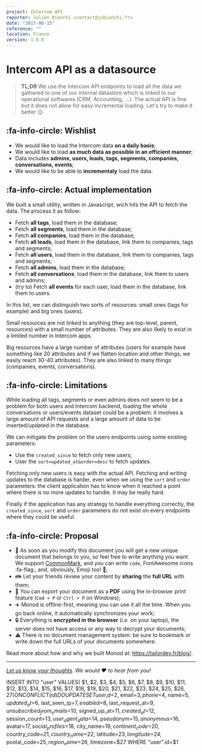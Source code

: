 ```yaml
---
project: Intercom API
reporter: Julien Bianchi <contact@jubianchi.fr>
date: "2017-06-15"
reference: ""
location: France
version: 1.0.0
---
```


Intercom API as a datasource 
=================

> **TL;DR** We use the Intercom API endpoints to load all the data we gathered to one of our internal datastore which is linked to our operational softwares (CRM, Accounting, ...). The actual API is fine but it does not allow for easy incremental loading. Let's try to make it better :wink:

## :fa-info-circle: Wishlist

* We would like to load the Intercom data **on a daily basis**;
* We would like to load **as much data as possible in an efficient manner**;
* Data includes **admins, users, leads, tags, segments, companies, conversations, events**;
* We would like to be able to **incrementaly** load the data.

## :fa-info-circle: Actual implementation

We built a small utility, written in Javascript, wich hits the API to fetch the data. The process it as follow:

* Fetch **all tags**, load them in the database;
* Fetch **all segments**, load them in the database;
* Fetch **all companies**, load them in the database;
* Fetch **all leads**, load them in the database, link them to companies, tags and segments;
* Fetch **all users**, load them in the database, link them to companies, tags and segments;
* Fetch **all admins**, load them in the database;
* Fetch **all conversations**, load them in the database, link them to users and admins;
* (try to) Fetch **all events** for each user, load them in the database, link them to users.

In this list, we can distinguish two sorts of resources: small ones (tags for example) and big ones (users).

Small resources are not linked to anything (they are top-level, parent, resources) with a small number of attributes. They are also likely to exist in a limited number in Intercom apps.

Big resources have a large number of attributes (users for example have something like 20 attributes and if we flatten location and other things, we easily reach 30-40 attributes). They are also linked to many things (companies, events, conversations).

## :fa-info-circle: Limitations

While loading all tags, segments or even admins does not seem to be a problem for both users and Intercom backend, loading the whole conversations or users/events dataset could be a problem: it involves a large amount of API requests and a large amount of data to be inserted/updated in the database.

We can mitigate the problem on the users endpoints using some existing parameters:

* Use the `created_since` to fetch only new users;
* User the `sort=updated_at&order=desc` to fetch updates.

Fetching only new users is easy with the actual API. Fetching and writing updates to the database is harder, even when we using the `sort` and `order` parameters: the client application has to know when it reached a point where there is no more updates to handle. It may be really hard.

Finally if the application has any strategy to handle everything correctly, the `created_since`, `sort` and `order` parameters do not exist on every endpoints where they could be useful.

## :fa-info-circle: Proposal

* :pencil: As soon as you modify this document you will get a new unique document that belongs to you, so feel free to write anything you want. We support [CommonMark](http://commonmark.org/), and you can write `code`, FontAwesome icons :fa-flag:, and, obviously, Emoji too! :clap:;
* :family: Let your friends review your content by **sharing** the **full URL** with them;
* :page_facing_up: You can export your document as a **PDF** using the in-browser print feature (`Cmd + P` or `Ctrl + P` on Windows);
* :airplane: Monod is offline-first, meaning you can use it all the time. When you go back online, it automatically synchronizes your work;
* :lock: Everything is **encrypted in the browser** (_i.e._ on your laptop), the server does not have access or any way to decrypt your documents;
* :warning: There is no document management system: be sure to bookmark or write down the full URLs of your documents somewhere.

Read more about how and why we built Monod at: https://tailordev.fr/blog/.

---
*[Let us know your thoughts](mailto:hello@tailordev.fr?subject=About%20Monod). We would :heart: to hear from you!*



INSERT INTO "user" 
VALUES(
    $1, $2, $3, $4, $5, $6, $7, $8, $9, $10, $11, $12, $13, $14, $15, $16, $17, $18, $19, $20, $21, $22, 
    $23, $24, $25, $26, $27
) 
ON CONFLICT (id) DO 
UPDATE SET 
    user_id=$2, email=$3, phone=$4, name=$5, 
    updated_at=$6, last_seen_ip=$7, enabled=$8, last_request_at=$9, 
    unsubscribed_from_emails=$10, signed_up_at=$11, created_at=$12, session_count=$13, 
    user_agent_data=$14, pseudonym=$15, anonymous=$16, avatar=$17, 
    social_profiles=$18, city_name=$19, continent_code=$20, country_code=$21, 
    country_name=$22, latitude=$23, longitude=$24, postal_code=$25, 
    region_name=$26, timezone=$27
WHERE "user".id=$1